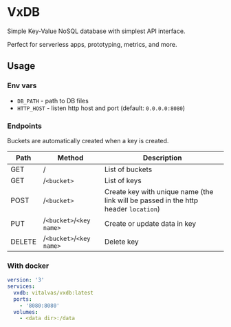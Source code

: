# VxDB

Simple Key-Value NoSQL database with simplest API interface.

Perfect for serverless apps, prototyping, metrics, and more.

## Usage

### Env vars

- `DB_PATH` - path to DB files
- `HTTP_HOST` - listen http host and port (default: `0.0.0.0:8080`)

### Endpoints

Buckets are automatically created when a key is created.

| Path | Method | Description |
| --- | --- | --- |
| GET | / | List of buckets |
| GET | /`<bucket>` | List of keys |
| POST | /`<bucket>` | Create key with unique name (the link will be passed in the http header `location`) |
| PUT | /`<bucket>`/`<key name>` | Create or update data in key |
| DELETE | /`<bucket>`/`<key name>` | Delete key |

### With docker

```yml
version: '3'
services:
  vxdb: vitalvas/vxdb:latest
  ports:
    - '8080:8080'
  volumes:
    - <data dir>:/data
```
